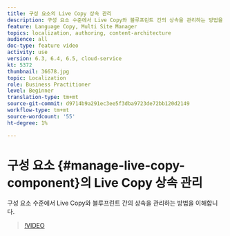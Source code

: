 ```yaml
---
title: 구성 요소의 Live Copy 상속 관리
description: 구성 요소 수준에서 Live Copy와 블루프린트 간의 상속을 관리하는 방법을 이해합니다
feature: Language Copy, Multi Site Manager
topics: localization, authoring, content-architecture
audience: all
doc-type: feature video
activity: use
version: 6.3, 6.4, 6.5, cloud-service
kt: 5372
thumbnail: 36678.jpg
topic: Localization
role: Business Practitioner
level: Beginner
translation-type: tm+mt
source-git-commit: d9714b9a291ec3ee5f3dba9723de72bb120d2149
workflow-type: tm+mt
source-wordcount: '55'
ht-degree: 1%

---
```



# 구성 요소 {#manage-live-copy-component}의 Live Copy 상속 관리

구성 요소 수준에서 Live Copy와 블루프린트 간의 상속을 관리하는 방법을 이해합니다.

>[!VIDEO](https://video.tv.adobe.com/v/36678?quality=12&learn=on)
